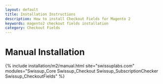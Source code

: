 ```yaml
---
layout: default
title: Installation Instructions
description: How to install Checkout Fields for Magento 2
keywords: magento2 checkout fields installation
category: Checkout Fields
---
```


# Manual Installation

{% include installation/m2/manual.html site="swissuplabs.com" modules="Swissup_Core Swissup_Checkout Swissup_SubscriptionChecker Swissup_CheckoutFields" %}
